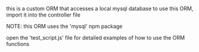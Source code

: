 this is a custom ORM that accesses a local mysql database
to use this ORM, import it into the controller file

NOTE: this ORM uses the 'mysql' npm package

open the 'test_script.js' file for detailed examples of
how to use the ORM functions